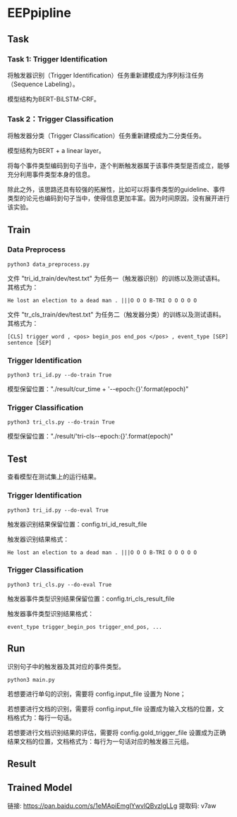 # EEPpipline
## Task
### Task 1: Trigger Identification
将触发器识别（Trigger Identification）任务重新建模成为序列标注任务（Sequence Labeling）。

模型结构为BERT-BiLSTM-CRF。
### Task 2：Trigger Classification
将触发器分类（Trigger Classification）任务重新建模成为二分类任务。

模型结构为BERT + a linear layer。

将每个事件类型编码到句子当中，逐个判断触发器属于该事件类型是否成立，能够充分利用事件类型本身的信息。

除此之外，该思路还具有较强的拓展性，比如可以将事件类型的guideline、事件类型的论元也编码到句子当中，使得信息更加丰富。因为时间原因，没有展开进行该实验。
## Train
### Data Preprocess
```shell script
python3 data_preprocess.py
```
文件 "tri_id_train/dev/test.txt" 为任务一（触发器识别）的训练以及测试语料。其格式为：

    He lost an election to a dead man . |||O O O B-TRI O O O O O 

文件 "tr_cls_train/dev/test.txt" 为任务二（触发器分类）的训练以及测试语料。其格式为：

    [CLS] trigger word , <pos> begin_pos end_pos </pos> , event_type [SEP] sentence [SEP]
### Trigger Identification
```shell script
python3 tri_id.py --do-train True
```
模型保留位置："./result/cur_time + '--epoch:{}'.format(epoch)"
### Trigger Classification
```shell script
python3 tri_cls.py --do-train True
```
模型保留位置："./result/'tri-cls--epoch:{}'.format(epoch)"

## Test
查看模型在测试集上的运行结果。
### Trigger Identification
```shell script
python3 tri_id.py --do-eval True
```
触发器识别结果保留位置：config.tri_id_result_file

触发器识别结果格式：

    He lost an election to a dead man . |||O O O B-TRI O O O O O 
### Trigger Classification
```shell script
python3 tri_cls.py --do-eval True
```
触发器事件类型识别结果保留位置：config.tri_cls_result_file

触发器事件类型识别结果格式：

    event_type trigger_begin_pos trigger_end_pos, ...
## Run
识别句子中的触发器及其对应的事件类型。
```shell script
python3 main.py
```
若想要进行单句的识别，需要将 config.input_file 设置为 None；

若想要进行文档的识别，需要将 config.input_file 设置成为输入文档的位置，文档格式为：每行一句话。

若想要进行文档识别结果的评估，需要将 config.gold_trigger_file 设置成为正确结果文档的位置，文档格式为：每行为一句话对应的触发器三元组。

## Result


## Trained Model
链接: https://pan.baidu.com/s/1eMApiEmgIYwvlQBvzIgLLg 提取码: v7aw 